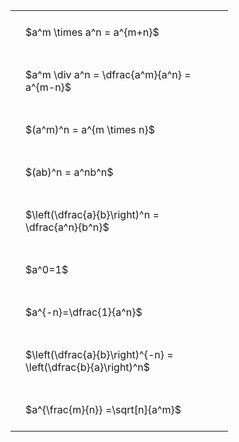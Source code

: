 ---
---

#  
<br>
<style type="text/css">
#T_ddbac th.col_heading {
  text-align: left;
  font-size: 1em;
}
#T_ddbac td {
  text-align: left;
  font-size: 1em;
  padding: 1.5em;
}
#T_ddbac_row0_col0, #T_ddbac_row1_col0, #T_ddbac_row2_col0, #T_ddbac_row3_col0, #T_ddbac_row4_col0, #T_ddbac_row5_col0, #T_ddbac_row6_col0, #T_ddbac_row7_col0, #T_ddbac_row8_col0 {
  width: 300px;
  white-space: pre-wrap;
}
</style>
<table id="T_ddbac">
  <thead>
  </thead>
  <tbody>
    <tr>
      <td id="T_ddbac_row0_col0" class="data row0 col0" >$a^m \times a^n = a^{m+n}$</td>
    </tr>
    <tr>
      <td id="T_ddbac_row1_col0" class="data row1 col0" >$a^m \div a^n = \dfrac{a^m}{a^n} = a^{m-n}$</td>
    </tr>
    <tr>
      <td id="T_ddbac_row2_col0" class="data row2 col0" >$(a^m)^n = a^{m \times n}$</td>
    </tr>
    <tr>
      <td id="T_ddbac_row3_col0" class="data row3 col0" >$(ab)^n = a^nb^n$</td>
    </tr>
    <tr>
      <td id="T_ddbac_row4_col0" class="data row4 col0" >$\left(\dfrac{a}{b}\right)^n = \dfrac{a^n}{b^n}$</td>
    </tr>
    <tr>
      <td id="T_ddbac_row5_col0" class="data row5 col0" >$a^0=1$</td>
    </tr>
    <tr>
      <td id="T_ddbac_row6_col0" class="data row6 col0" >$a^{-n}=\dfrac{1}{a^n}$</td>
    </tr>
    <tr>
      <td id="T_ddbac_row7_col0" class="data row7 col0" >$\left(\dfrac{a}{b}\right)^{-n} = \left(\dfrac{b}{a}\right)^n$</td>
    </tr>
    <tr>
      <td id="T_ddbac_row8_col0" class="data row8 col0" >$a^{\frac{m}{n}} =\sqrt[n]{a^m}$</td>
    </tr>
  </tbody>
</table>

